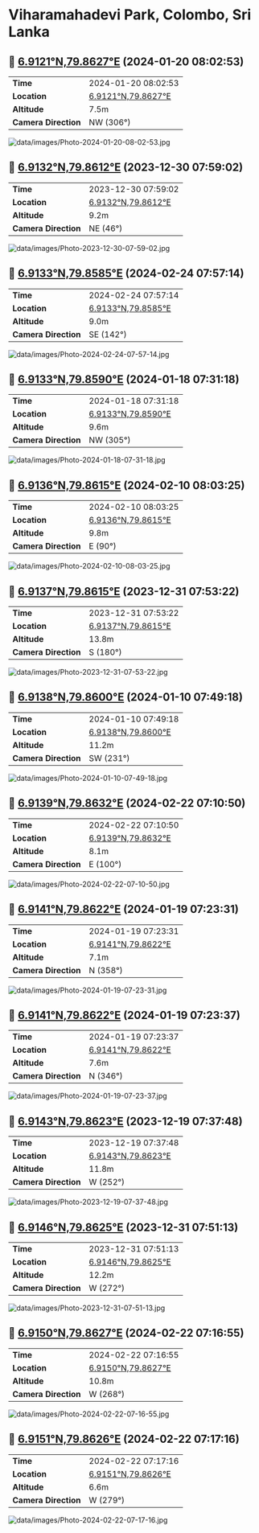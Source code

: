 # Viharamahadevi Park, Colombo, Sri Lanka

## 🌳 [6.9121°N,79.8627°E](https://www.google.com/maps/place/6.912069N,79.862708E) (2024-01-20 08:02:53)

|  |  |
| --- | --- |
| **Time** | 2024-01-20 08:02:53 |
| **Location** | [6.9121°N,79.8627°E](https://www.google.com/maps/place/6.912069N,79.862708E) |
| **Altitude** | 7.5m |
| **Camera Direction** | NW (306°) |

![data/images/Photo-2024-01-20-08-02-53.jpg](data/images/Photo-2024-01-20-08-02-53.jpg)

## 🌳 [6.9132°N,79.8612°E](https://www.google.com/maps/place/6.913214N,79.861183E) (2023-12-30 07:59:02)

|  |  |
| --- | --- |
| **Time** | 2023-12-30 07:59:02 |
| **Location** | [6.9132°N,79.8612°E](https://www.google.com/maps/place/6.913214N,79.861183E) |
| **Altitude** | 9.2m |
| **Camera Direction** | NE (46°) |

![data/images/Photo-2023-12-30-07-59-02.jpg](data/images/Photo-2023-12-30-07-59-02.jpg)

## 🌳 [6.9133°N,79.8585°E](https://www.google.com/maps/place/6.913258N,79.858528E) (2024-02-24 07:57:14)

|  |  |
| --- | --- |
| **Time** | 2024-02-24 07:57:14 |
| **Location** | [6.9133°N,79.8585°E](https://www.google.com/maps/place/6.913258N,79.858528E) |
| **Altitude** | 9.0m |
| **Camera Direction** | SE (142°) |

![data/images/Photo-2024-02-24-07-57-14.jpg](data/images/Photo-2024-02-24-07-57-14.jpg)

## 🌳 [6.9133°N,79.8590°E](https://www.google.com/maps/place/6.913269N,79.858994E) (2024-01-18 07:31:18)

|  |  |
| --- | --- |
| **Time** | 2024-01-18 07:31:18 |
| **Location** | [6.9133°N,79.8590°E](https://www.google.com/maps/place/6.913269N,79.858994E) |
| **Altitude** | 9.6m |
| **Camera Direction** | NW (305°) |

![data/images/Photo-2024-01-18-07-31-18.jpg](data/images/Photo-2024-01-18-07-31-18.jpg)

## 🌳 [6.9136°N,79.8615°E](https://www.google.com/maps/place/6.913619N,79.86145E) (2024-02-10 08:03:25)

|  |  |
| --- | --- |
| **Time** | 2024-02-10 08:03:25 |
| **Location** | [6.9136°N,79.8615°E](https://www.google.com/maps/place/6.913619N,79.86145E) |
| **Altitude** | 9.8m |
| **Camera Direction** | E (90°) |

![data/images/Photo-2024-02-10-08-03-25.jpg](data/images/Photo-2024-02-10-08-03-25.jpg)

## 🌳 [6.9137°N,79.8615°E](https://www.google.com/maps/place/6.913686N,79.861497E) (2023-12-31 07:53:22)

|  |  |
| --- | --- |
| **Time** | 2023-12-31 07:53:22 |
| **Location** | [6.9137°N,79.8615°E](https://www.google.com/maps/place/6.913686N,79.861497E) |
| **Altitude** | 13.8m |
| **Camera Direction** | S (180°) |

![data/images/Photo-2023-12-31-07-53-22.jpg](data/images/Photo-2023-12-31-07-53-22.jpg)

## 🌳 [6.9138°N,79.8600°E](https://www.google.com/maps/place/6.913781N,79.859978E) (2024-01-10 07:49:18)

|  |  |
| --- | --- |
| **Time** | 2024-01-10 07:49:18 |
| **Location** | [6.9138°N,79.8600°E](https://www.google.com/maps/place/6.913781N,79.859978E) |
| **Altitude** | 11.2m |
| **Camera Direction** | SW (231°) |

![data/images/Photo-2024-01-10-07-49-18.jpg](data/images/Photo-2024-01-10-07-49-18.jpg)

## 🌳 [6.9139°N,79.8632°E](https://www.google.com/maps/place/6.913933N,79.863183E) (2024-02-22 07:10:50)

|  |  |
| --- | --- |
| **Time** | 2024-02-22 07:10:50 |
| **Location** | [6.9139°N,79.8632°E](https://www.google.com/maps/place/6.913933N,79.863183E) |
| **Altitude** | 8.1m |
| **Camera Direction** | E (100°) |

![data/images/Photo-2024-02-22-07-10-50.jpg](data/images/Photo-2024-02-22-07-10-50.jpg)

## 🌳 [6.9141°N,79.8622°E](https://www.google.com/maps/place/6.914117N,79.862189E) (2024-01-19 07:23:31)

|  |  |
| --- | --- |
| **Time** | 2024-01-19 07:23:31 |
| **Location** | [6.9141°N,79.8622°E](https://www.google.com/maps/place/6.914117N,79.862189E) |
| **Altitude** | 7.1m |
| **Camera Direction** | N (358°) |

![data/images/Photo-2024-01-19-07-23-31.jpg](data/images/Photo-2024-01-19-07-23-31.jpg)

## 🌳 [6.9141°N,79.8622°E](https://www.google.com/maps/place/6.914128N,79.862206E) (2024-01-19 07:23:37)

|  |  |
| --- | --- |
| **Time** | 2024-01-19 07:23:37 |
| **Location** | [6.9141°N,79.8622°E](https://www.google.com/maps/place/6.914128N,79.862206E) |
| **Altitude** | 7.6m |
| **Camera Direction** | N (346°) |

![data/images/Photo-2024-01-19-07-23-37.jpg](data/images/Photo-2024-01-19-07-23-37.jpg)

## 🌳 [6.9143°N,79.8623°E](https://www.google.com/maps/place/6.914261N,79.862342E) (2023-12-19 07:37:48)

|  |  |
| --- | --- |
| **Time** | 2023-12-19 07:37:48 |
| **Location** | [6.9143°N,79.8623°E](https://www.google.com/maps/place/6.914261N,79.862342E) |
| **Altitude** | 11.8m |
| **Camera Direction** | W (252°) |

![data/images/Photo-2023-12-19-07-37-48.jpg](data/images/Photo-2023-12-19-07-37-48.jpg)

## 🌳 [6.9146°N,79.8625°E](https://www.google.com/maps/place/6.914558N,79.862511E) (2023-12-31 07:51:13)

|  |  |
| --- | --- |
| **Time** | 2023-12-31 07:51:13 |
| **Location** | [6.9146°N,79.8625°E](https://www.google.com/maps/place/6.914558N,79.862511E) |
| **Altitude** | 12.2m |
| **Camera Direction** | W (272°) |

![data/images/Photo-2023-12-31-07-51-13.jpg](data/images/Photo-2023-12-31-07-51-13.jpg)

## 🌳 [6.9150°N,79.8627°E](https://www.google.com/maps/place/6.914983N,79.862703E) (2024-02-22 07:16:55)

|  |  |
| --- | --- |
| **Time** | 2024-02-22 07:16:55 |
| **Location** | [6.9150°N,79.8627°E](https://www.google.com/maps/place/6.914983N,79.862703E) |
| **Altitude** | 10.8m |
| **Camera Direction** | W (268°) |

![data/images/Photo-2024-02-22-07-16-55.jpg](data/images/Photo-2024-02-22-07-16-55.jpg)

## 🌳 [6.9151°N,79.8626°E](https://www.google.com/maps/place/6.915089N,79.862572E) (2024-02-22 07:17:16)

|  |  |
| --- | --- |
| **Time** | 2024-02-22 07:17:16 |
| **Location** | [6.9151°N,79.8626°E](https://www.google.com/maps/place/6.915089N,79.862572E) |
| **Altitude** | 6.6m |
| **Camera Direction** | W (279°) |

![data/images/Photo-2024-02-22-07-17-16.jpg](data/images/Photo-2024-02-22-07-17-16.jpg)
